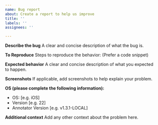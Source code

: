 ```yaml
---
name: Bug report
about: Create a report to help us improve
title: ''
labels: ''
assignees: ''

---
```


**Describe the bug**
A clear and concise description of what the bug is.

**To Reproduce**
Steps to reproduce the behavior: (Prefer a code snippet)

**Expected behavior**
A clear and concise description of what you expected to happen.

**Screenshots**
If applicable, add screenshots to help explain your problem.

**OS (please complete the following information):**
 - OS: [e.g. iOS]
 - Version [e.g. 22]
 - Annotator Version [e.g. v1.3.1-LOCAL]


**Additional context**
Add any other context about the problem here.
